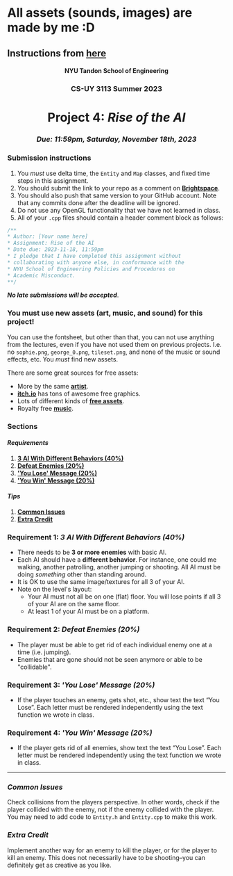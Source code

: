# All assets (sounds, images) are made by me :D
## Instructions from [here](https://github.com/sebastianromerocruz/CS3113-material/blob/main/assignments/project_4.md)
<h4 align=center>NYU Tandon School of Engineering<h4>
<h3 align=center>CS-UY 3113 Summer 2023</h3>
<h1 align=center>Project 4: <em>Rise of the AI</em></h1>
<h3 align=center><em>Due: 11:59pm, Saturday, November 18th, 2023</em></h3>
 
### Submission instructions
1. You _must_ use delta time, the `Entity` and `Map` classes, and fixed time steps in this assignment.
2. You should submit the link to your repo as a comment on [**Brightspace**](https://brightspace.nyu.edu/d2l/lms/dropbox/admin/folders_manage.d2l?ou=311022&dst=1).
3. You should also push that same version to your GitHub account. Note that any commits done after the deadline will be ignored.
4. Do not use any OpenGL functionality that we have not learned in class.
5. All of your `.cpp` files should contain a header comment block as follows:

```c++
/**
* Author: [Your name here]
* Assignment: Rise of the AI
* Date due: 2023-11-18, 11:59pm
* I pledge that I have completed this assignment without
* collaborating with anyone else, in conformance with the
* NYU School of Engineering Policies and Procedures on
* Academic Misconduct.
**/
```

***No late submissions will be accepted***.

### You must use new assets (art, music, and sound) for this project!

You can use the fontsheet, but other than that, you can not use anything from the lectures, even if you have not used them on previous projects. I.e. no `sophie.png`, `george_0.png`, `tileset.png`, and none of the music or sound effects, etc. You _must_ find new assets.

There are some great sources for free assets:
- More by the same [**artist**](https://kenney.nl/assets).
- [**itch.io**](https://itch.io/game-assets/free) has tons of awesome free graphics.
- Lots of different kinds of [**free assets**](https://opengameart.org/).
- Royalty free [**music**](https://incompetech.com/music/royalty-free/music.html).

### Sections

#### _Requirements_

1. [**3 AI With Different Behaviors (40%)**](#requirement-1-3-ai-with-different-behaviors-40)
2. [**Defeat Enemies (20%)**](#requirement-2-defeat-enemies-20)
3. [**'You Lose' Message (20%)**](#requirement-3-you-lose-message-20)
3. [**'You Win' Message (20%)**](#requirement-4-you-win-message-20)

#### _Tips_

1. [**Common Issues**](#common-issues)
2. [**Extra Credit**](#extra-credit)

### Requirement 1: _3 AI With Different Behaviors (40%)_

- There needs to be **3 or more enemies** with basic AI.
- Each AI should have a **different behavior**. For instance, one could me walking, another patrolling, another jumping or shooting. All AI must be doing _something_ other than standing around.
- It is OK to use the same image/textures for all 3 of your AI.
- Note on the level's layout:
    - Your AI must not all be on one (flat) floor. You will lose points if all 3 of your AI are on the same floor.
    - At least 1 of your AI must be on a platform.

### Requirement 2: _Defeat Enemies (20%)_

- The player must be able to get rid of each individual enemy one at a time (i.e. jumping).
- Enemies that are gone should not be seen anymore or able to be "collidable".

### Requirement 3: _'You Lose' Message (20%)_

- If the player touches an enemy, gets shot, etc., show text the text “You Lose”. Each letter must be rendered independently using the text function we wrote in class.

### Requirement 4: _'You Win' Message (20%)_

- If the player gets rid of all enemies, show text the text “You Lose”. Each letter must be rendered independently using the text function we wrote in class.

---

### _Common Issues_

Check collisions from the players perspective. In other words, check if the player collided with the enemy, not if the enemy collided with the player. You may need to add code to `Entity.h` and `Entity.cpp` to make this work.

### _Extra Credit_

Implement another way for an enemy to kill the player, or for the player to kill an enemy. This does not necessarily have to be shooting–you can definitely get as creative as you like.
